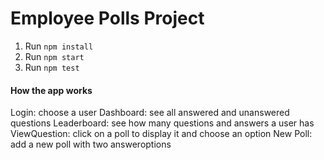# Employee Polls Project

1. Run `npm install`
2. Run `npm start`
3. Run `npm test`

#### How the app works

Login: choose a user
Dashboard: see all answered and unanswered questions
Leaderboard: see how many questions and answers a user has
ViewQuestion: click on a poll to display it and choose an option
New Poll: add a new poll with two answeroptions
